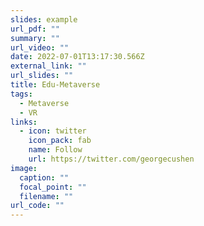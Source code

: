 ```yaml
---
slides: example
url_pdf: ""
summary: ""
url_video: ""
date: 2022-07-01T13:17:30.566Z
external_link: ""
url_slides: ""
title: Edu-Metaverse
tags:
  - Metaverse
  - VR
links:
  - icon: twitter
    icon_pack: fab
    name: Follow
    url: https://twitter.com/georgecushen
image:
  caption: ""
  focal_point: ""
  filename: ""
url_code: ""
---
```

